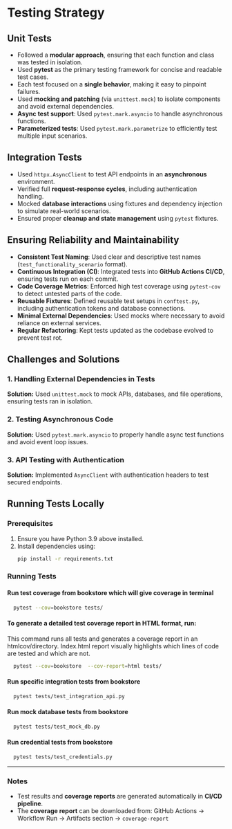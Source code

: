 # Testing Strategy

## Unit Tests

- Followed a **modular approach**, ensuring that each function and class was tested in isolation.
- Used **pytest** as the primary testing framework for concise and readable test cases.
- Each test focused on a **single behavior**, making it easy to pinpoint failures.
- Used **mocking and patching** (via `unittest.mock`) to isolate components and avoid external dependencies.
- **Async test support**: Used `pytest.mark.asyncio` to handle asynchronous functions.
- **Parameterized tests**: Used `pytest.mark.parametrize` to efficiently test multiple input scenarios.

## Integration Tests

- Used `httpx.AsyncClient` to test API endpoints in an **asynchronous** environment.
- Verified full **request-response cycles**, including authentication handling.
- Mocked **database interactions** using fixtures and dependency injection to simulate real-world scenarios.
- Ensured proper **cleanup and state management** using `pytest` fixtures.

## Ensuring Reliability and Maintainability

- **Consistent Test Naming**: Used clear and descriptive test names (`test_functionality_scenario` format).
- **Continuous Integration (CI)**: Integrated tests into **GitHub Actions CI/CD**, ensuring tests run on each commit.
- **Code Coverage Metrics**: Enforced high test coverage using `pytest-cov` to detect untested parts of the code.
- **Reusable Fixtures**: Defined reusable test setups in `conftest.py`, including authentication tokens and database connections.
- **Minimal External Dependencies**: Used mocks where necessary to avoid reliance on external services.
- **Regular Refactoring**: Kept tests updated as the codebase evolved to prevent test rot.

## Challenges and Solutions

### 1. Handling External Dependencies in Tests
**Solution:** Used `unittest.mock` to mock APIs, databases, and file operations, ensuring tests ran in isolation.

### 2. Testing Asynchronous Code
**Solution:** Used `pytest.mark.asyncio` to properly handle async test functions and avoid event loop issues.

### 3. API Testing with Authentication
**Solution:** Implemented `AsyncClient` with authentication headers to test secured endpoints.

## Running Tests Locally

### Prerequisites

1. Ensure you have Python 3.9 above  installed.
2. Install dependencies using:
   ```bash
   pip install -r requirements.txt
   ```

### Running Tests

#### Run test coverage from bookstore which will give coverage in terminal
```bash
  pytest --cov=bookstore tests/
```

#### To generate a detailed test coverage report in HTML format, run:
This command runs all tests and generates a coverage report in an htmlcov/directory.
Index.html report visually highlights which lines of code are tested and which are not.
```bash
  pytest --cov=bookstore  --cov-report=html tests/
```

#### Run specific integration tests from bookstore
```bash
  pytest tests/test_integration_api.py
```

#### Run mock database tests from bookstore
```bash
  pytest tests/test_mock_db.py
```

#### Run credential tests from bookstore
```bash
  pytest tests/test_credentials.py
```

---

### Notes
- Test results and **coverage reports** are generated automatically in **CI/CD pipeline**.
- The **coverage report** can be downloaded from:
  GitHub Actions → Workflow Run → Artifacts section → `coverage-report`
